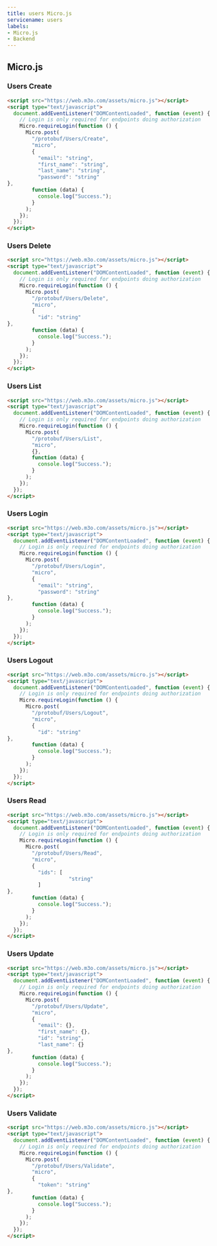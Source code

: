 ```yaml
---
title: users Micro.js
servicename: users
labels: 
- Micro.js
- Backend
---
```


## Micro.js


### Users Create
<!-- We use the request body description here as endpoint descriptions are not
being lifted correctly from the proto by the openapi spec generator -->

```html
<script src="https://web.m3o.com/assets/micro.js"></script>
<script type="text/javascript">
  document.addEventListener("DOMContentLoaded", function (event) {
    // Login is only required for endpoints doing authorization
    Micro.requireLogin(function () {
      Micro.post(
        "/protobuf/Users/Create",
        "micro",
        {
          "email": "string",
          "first_name": "string",
          "last_name": "string",
          "password": "string"
},
        function (data) {
          console.log("Success.");
        }
      );
    });
  });
</script>
```


### Users Delete
<!-- We use the request body description here as endpoint descriptions are not
being lifted correctly from the proto by the openapi spec generator -->

```html
<script src="https://web.m3o.com/assets/micro.js"></script>
<script type="text/javascript">
  document.addEventListener("DOMContentLoaded", function (event) {
    // Login is only required for endpoints doing authorization
    Micro.requireLogin(function () {
      Micro.post(
        "/protobuf/Users/Delete",
        "micro",
        {
          "id": "string"
},
        function (data) {
          console.log("Success.");
        }
      );
    });
  });
</script>
```


### Users List
<!-- We use the request body description here as endpoint descriptions are not
being lifted correctly from the proto by the openapi spec generator -->

```html
<script src="https://web.m3o.com/assets/micro.js"></script>
<script type="text/javascript">
  document.addEventListener("DOMContentLoaded", function (event) {
    // Login is only required for endpoints doing authorization
    Micro.requireLogin(function () {
      Micro.post(
        "/protobuf/Users/List",
        "micro",
        {},
        function (data) {
          console.log("Success.");
        }
      );
    });
  });
</script>
```


### Users Login
<!-- We use the request body description here as endpoint descriptions are not
being lifted correctly from the proto by the openapi spec generator -->

```html
<script src="https://web.m3o.com/assets/micro.js"></script>
<script type="text/javascript">
  document.addEventListener("DOMContentLoaded", function (event) {
    // Login is only required for endpoints doing authorization
    Micro.requireLogin(function () {
      Micro.post(
        "/protobuf/Users/Login",
        "micro",
        {
          "email": "string",
          "password": "string"
},
        function (data) {
          console.log("Success.");
        }
      );
    });
  });
</script>
```


### Users Logout
<!-- We use the request body description here as endpoint descriptions are not
being lifted correctly from the proto by the openapi spec generator -->

```html
<script src="https://web.m3o.com/assets/micro.js"></script>
<script type="text/javascript">
  document.addEventListener("DOMContentLoaded", function (event) {
    // Login is only required for endpoints doing authorization
    Micro.requireLogin(function () {
      Micro.post(
        "/protobuf/Users/Logout",
        "micro",
        {
          "id": "string"
},
        function (data) {
          console.log("Success.");
        }
      );
    });
  });
</script>
```


### Users Read
<!-- We use the request body description here as endpoint descriptions are not
being lifted correctly from the proto by the openapi spec generator -->

```html
<script src="https://web.m3o.com/assets/micro.js"></script>
<script type="text/javascript">
  document.addEventListener("DOMContentLoaded", function (event) {
    // Login is only required for endpoints doing authorization
    Micro.requireLogin(function () {
      Micro.post(
        "/protobuf/Users/Read",
        "micro",
        {
          "ids": [
                    "string"
          ]
},
        function (data) {
          console.log("Success.");
        }
      );
    });
  });
</script>
```


### Users Update
<!-- We use the request body description here as endpoint descriptions are not
being lifted correctly from the proto by the openapi spec generator -->

```html
<script src="https://web.m3o.com/assets/micro.js"></script>
<script type="text/javascript">
  document.addEventListener("DOMContentLoaded", function (event) {
    // Login is only required for endpoints doing authorization
    Micro.requireLogin(function () {
      Micro.post(
        "/protobuf/Users/Update",
        "micro",
        {
          "email": {},
          "first_name": {},
          "id": "string",
          "last_name": {}
},
        function (data) {
          console.log("Success.");
        }
      );
    });
  });
</script>
```


### Users Validate
<!-- We use the request body description here as endpoint descriptions are not
being lifted correctly from the proto by the openapi spec generator -->

```html
<script src="https://web.m3o.com/assets/micro.js"></script>
<script type="text/javascript">
  document.addEventListener("DOMContentLoaded", function (event) {
    // Login is only required for endpoints doing authorization
    Micro.requireLogin(function () {
      Micro.post(
        "/protobuf/Users/Validate",
        "micro",
        {
          "token": "string"
},
        function (data) {
          console.log("Success.");
        }
      );
    });
  });
</script>
```


